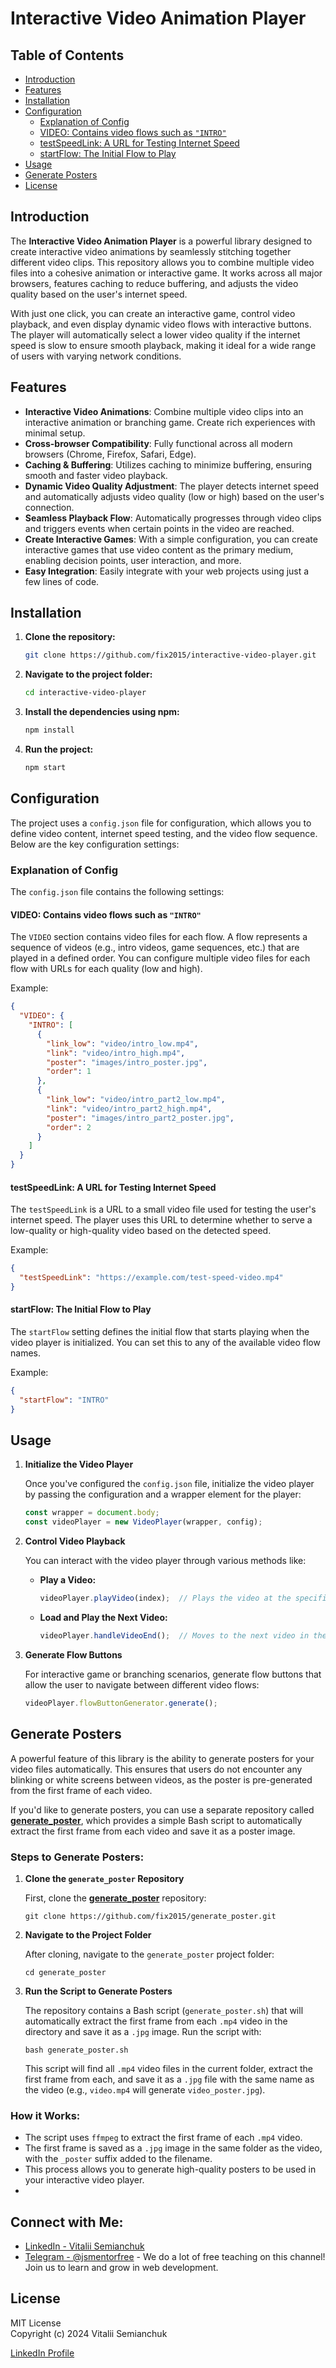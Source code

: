# Interactive Video Animation Player

## Table of Contents
- [Introduction](#introduction)
- [Features](#features)
- [Installation](#installation)
- [Configuration](#configuration)
  - [Explanation of Config](#explanation-of-config)
  - [VIDEO: Contains video flows such as `"INTRO"`](#video-contains-video-flows-such-as-intro)
  - [testSpeedLink: A URL for Testing Internet Speed](#testspeedlink-a-url-for-testing-internet-speed)
  - [startFlow: The Initial Flow to Play](#startflow-the-initial-flow-to-play)
- [Usage](#usage)
- [Generate Posters](#generate-posters)
- [License](#license)

## Introduction

The **Interactive Video Animation Player** is a powerful library designed to create interactive video animations by seamlessly stitching together different video clips. This repository allows you to combine multiple video files into a cohesive animation or interactive game. It works across all major browsers, features caching to reduce buffering, and adjusts the video quality based on the user's internet speed.

With just one click, you can create an interactive game, control video playback, and even display dynamic video flows with interactive buttons. The player will automatically select a lower video quality if the internet speed is slow to ensure smooth playback, making it ideal for a wide range of users with varying network conditions.

## Features

- **Interactive Video Animations**: Combine multiple video clips into an interactive animation or branching game. Create rich experiences with minimal setup.
- **Cross-browser Compatibility**: Fully functional across all modern browsers (Chrome, Firefox, Safari, Edge).
- **Caching & Buffering**: Utilizes caching to minimize buffering, ensuring smooth and faster video playback.
- **Dynamic Video Quality Adjustment**: The player detects internet speed and automatically adjusts video quality (low or high) based on the user's connection.
- **Seamless Playback Flow**: Automatically progresses through video clips and triggers events when certain points in the video are reached.
- **Create Interactive Games**: With a simple configuration, you can create interactive games that use video content as the primary medium, enabling decision points, user interaction, and more.
- **Easy Integration**: Easily integrate with your web projects using just a few lines of code.

## Installation

1. **Clone the repository:**

   ```bash
   git clone https://github.com/fix2015/interactive-video-player.git
   ```

2. **Navigate to the project folder:**

   ```bash
   cd interactive-video-player
   ```

3. **Install the dependencies using npm:**

   ```bash
   npm install
   ```

4. **Run the project:**

   ```bash
   npm start
   ```

## Configuration

The project uses a `config.json` file for configuration, which allows you to define video content, internet speed testing, and the video flow sequence. Below are the key configuration settings:

### Explanation of Config

The `config.json` file contains the following settings:

#### VIDEO: Contains video flows such as `"INTRO"`

The `VIDEO` section contains video files for each flow. A flow represents a sequence of videos (e.g., intro videos, game sequences, etc.) that are played in a defined order. You can configure multiple video files for each flow with URLs for each quality (low and high).

Example:
```json
{
  "VIDEO": {
    "INTRO": [
      {
        "link_low": "video/intro_low.mp4",
        "link": "video/intro_high.mp4",
        "poster": "images/intro_poster.jpg",
        "order": 1
      },
      {
        "link_low": "video/intro_part2_low.mp4",
        "link": "video/intro_part2_high.mp4",
        "poster": "images/intro_part2_poster.jpg",
        "order": 2
      }
    ]
  }
}
```

#### testSpeedLink: A URL for Testing Internet Speed

The `testSpeedLink` is a URL to a small video file used for testing the user's internet speed. The player uses this URL to determine whether to serve a low-quality or high-quality video based on the detected speed.

Example:
```json
{
  "testSpeedLink": "https://example.com/test-speed-video.mp4"
}
```

#### startFlow: The Initial Flow to Play

The `startFlow` setting defines the initial flow that starts playing when the video player is initialized. You can set this to any of the available video flow names.

Example:
```json
{
  "startFlow": "INTRO"
}
```

## Usage

1. **Initialize the Video Player**

   Once you've configured the `config.json` file, initialize the video player by passing the configuration and a wrapper element for the player:

   ```js
   const wrapper = document.body;
   const videoPlayer = new VideoPlayer(wrapper, config);
   ```

2. **Control Video Playback**

   You can interact with the video player through various methods like:

   - **Play a Video:**
     ```js
     videoPlayer.playVideo(index);  // Plays the video at the specified index
     ```

   - **Load and Play the Next Video:**
     ```js
     videoPlayer.handleVideoEnd();  // Moves to the next video in the sequence
     ```

3. **Generate Flow Buttons**

   For interactive game or branching scenarios, generate flow buttons that allow the user to navigate between different video flows:

   ```js
   videoPlayer.flowButtonGenerator.generate();
   ```

## Generate Posters

A powerful feature of this library is the ability to generate posters for your video files automatically. This ensures that users do not encounter any blinking or white screens between videos, as the poster is pre-generated from the first frame of each video.

If you'd like to generate posters, you can use a separate repository called **[generate_poster](https://github.com/fix2015/generate_poster)**, which provides a simple Bash script to automatically extract the first frame from each video and save it as a poster image.

### Steps to Generate Posters:

1. **Clone the `generate_poster` Repository**

   First, clone the **[generate_poster](https://github.com/fix2015/generate_poster)** repository:

   ```
   git clone https://github.com/fix2015/generate_poster.git
   ```

2. **Navigate to the Project Folder**

   After cloning, navigate to the `generate_poster` project folder:

   ```
   cd generate_poster
   ```

3. **Run the Script to Generate Posters**

   The repository contains a Bash script (`generate_poster.sh`) that will automatically extract the first frame from each `.mp4` video in the directory and save it as a `.jpg` image. Run the script with:

   ```
   bash generate_poster.sh
   ```

   This script will find all `.mp4` video files in the current folder, extract the first frame from each, and save it as a `.jpg` file with the same name as the video (e.g., `video.mp4` will generate `video_poster.jpg`).

### How it Works:

- The script uses `ffmpeg` to extract the first frame of each `.mp4` video.
- The first frame is saved as a `.jpg` image in the same folder as the video, with the `_poster` suffix added to the filename.
- This process allows you to generate high-quality posters to be used in your interactive video player.
- 
## Connect with Me:
- [LinkedIn - Vitalii Semianchuk](https://www.linkedin.com/in/vitalii-semianchuk-9812a786/)
- [Telegram - @jsmentorfree](https://t.me/jsmentorfree) - We do a lot of free teaching on this channel! Join us to learn and grow in web development.

## License

MIT License  
Copyright (c) 2024 Vitalii Semianchuk  

[LinkedIn Profile](https://www.linkedin.com/in/vitalii-semianchuk-9812a786/)
